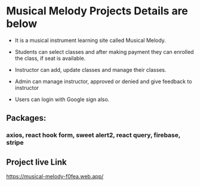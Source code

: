 # Musical Melody Projects Details are below

* It is a musical instrument learning site called Musical Melody.

* Students can select classes and after making payment they can enrolled the class, if seat is available. 

* Instructor can add, update classes and manage their classes.

* Admin can manage instructor, approved or denied and give feedback to instructor

* Users can login with Google sign also.

## Packages: 
### axios, react hook form, sweet alert2, react query, firebase, stripe 

## Project live Link
https://musical-melody-f0fea.web.app/
